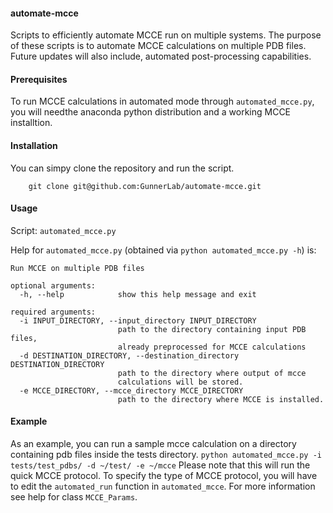 #### automate-mcce
Scripts to efficiently automate MCCE run on multiple systems.
The purpose of these scripts is to automate MCCE calculations on multiple PDB files. 
Future updates will also include, automated post-processing capabilities. 

#### Prerequisites
To run MCCE calculations in automated mode through `automated_mcce.py`, you will needthe anaconda python distribution and a working MCCE installtion.
#### Installation
You can simpy clone the repository and run the script. 
```
    git clone git@github.com:GunnerLab/automate-mcce.git
```
#### Usage
Script: `automated_mcce.py`

Help for `automated_mcce.py` (obtained via `python automated_mcce.py -h`) is:

```
Run MCCE on multiple PDB files

optional arguments:
  -h, --help            show this help message and exit

required arguments:
  -i INPUT_DIRECTORY, --input_directory INPUT_DIRECTORY
                        path to the directory containing input PDB files,
                        already preprocessed for MCCE calculations
  -d DESTINATION_DIRECTORY, --destination_directory DESTINATION_DIRECTORY
                        path to the directory where output of mcce
                        calculations will be stored.
  -e MCCE_DIRECTORY, --mcce_directory MCCE_DIRECTORY
                        path to the directory where MCCE is installed.
```

#### Example
As an example, you can run a sample mcce calculation on a directory containing pdb files inside the tests directory.
`python automated_mcce.py -i tests/test_pdbs/ -d ~/test/ -e ~/mcce`
Please note that this will run the quick MCCE protocol. To specify the type of MCCE protocol, you will have to edit the `automated_run` function in `automated_mcce`. For more information see help for class `MCCE_Params`.  